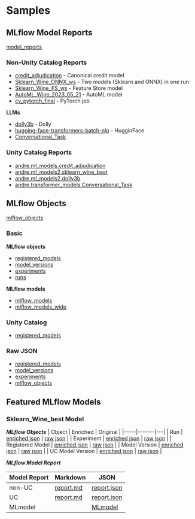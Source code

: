 # Samples

## MLflow Model Reports

[model_reports](model_reports)

### Non-Unity Catalog Reports

* [credit_adjudication](model_reports/credit_adjudication) - Canonical credit model
* [Sklearn_Wine_ONNX_ws](model_reports/Sklearn_Wine_ONNX_ws) - Two models (Sklearn and ONNX) in one run
* [Sklearn_Wine_FS_ws](model_reports/Sklearn_Wine_FS_ws) - Feature Store model
* [AutoML_Wine_2023_05_21](model_reports/AutoML_Wine_2023_05_21) - AutoML model
* [cv_pytorch_final](model_reports/cv_pytorch_final) - PyTorch job

**LLMs**
  * [dolly3b](model_reports/dolly3b) - Dolly
  * [hugging-face-transformers-batch-nlp](model_reports/hugging-face-transformers-batch-nlp) - HugginFace
  * [Conversational_Task](model_reports/transformers/Conversational_Task)

### Unity Catalog Reports

* [andre.ml_models.credit_adjudication](model_reports/credit_adjudication)
* [andre.ml_models2.sklearn_wine_best](model_reports/sklearn_wine_best/uc)
* [andre.ml_models2.dolly3b](model_reports/unity_catalog/dolly3b)
* [andre.transformer_models.Conversational_Task](model_reports/transformers/Conversational_Task/uc)

## MLflow Objects

[mlflow_objects](mlflow_objects)

### Basic

**MLflow objects**
* [registered_models](mlflow_objects/registered_models)
* [model_versions](mlflow_objects/model_versions)
* [experiments](mlflow_objects/experiments)
* [runs](mlflow_objects/runs)

**MLflow models**
* [mlflow_models](mlflow_objects/mlflow_models)
* [mlflow_models_wide](mlflow_objects/mlflow_models_wide)

### Unity Catalog

* [registered_models](mlflow_objects/registered_models/uc/Sklearn_Wine_best.json)


### Raw JSON

* [registered_models](mlflow_objects/registered_models/raw)
* [model_versions](mlflow_objects/model_versions/raw)
* [experiments](mlflow_objects/experiments/raw)
* [mlflow_objects](mlflow_objects/runs/raw)


## Featured MLflow Models

### Sklearn_Wine_best Model

_**MLflow Objects**_
| Object | Enriched | Original |
|-----|-------|---|
| Run | [enriched json](mlflow_objects/runs/Sklearn_Wine_best/run.json) | [raw json](mlflow_objects/runs/Sklearn_Wine_best/run_raw.json) |
| Experiment | [enriched json](mlflow_objects/experiments/Sklearn_Wine_best.json) | [raw json](mlflow_objects/experiments/raw/Sklearn_Wine_best.json) |
| Registered Model | [enriched json](mlflow_objects/registered_models/Sklearn_Wine_best.json) | [raw json](mlflow_objects/registered_models/raw/Sklearn_Wine_best.json) |
| Model Version | [enriched json](mlflow_objects/model_versions/Sklearn_Wine_best/model_version.json) | [raw json](mlflow_objects/model_versions/Sklearn_Wine_best/raw/model_version.json) |
| UC Model Version | [enriched json](mlflow_objects/model_versions/Sklearn_Wine_best/uc_model_version.json) | [raw json](mlflow_objects/model_versions/Sklearn_Wine_best/raw/uc_model_version.json) |

_**MLflow Model Report**_

| Model Report | Markdown | JSON |
|-----|-------|---|
| non-UC| [report.md](model_reports/Sklearn_Wine_best/report.md) | [report.json](model_reports/Sklearn_Wine_best/report.json) |
| UC | [report.md](model_reports/Sklearn_Wine_best/uc/report.md) | [report.json](model_reports/Sklearn_Wine_best/uc/report.json) |
| MLmodel | | [MLmodel](mlflow_objects/runs/Sklearn_Wine_best/MLmodel) |

